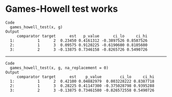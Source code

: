 # Games-Howell test works

    Code
      games_howell_test(x, g)
    Output
         comparator target      est   p_value      ci_lo     ci_hi
      1:          1      2  0.23450 0.4161312 -0.3897526 0.8587526
      2:          1      3  0.09575 0.9120225 -0.6190600 0.8105600
      3:          2      3 -0.13875 0.7346158 -0.8265726 0.5490726

---

    Code
      games_howell_test(x, g, na_replacement = 0)
    Output
         comparator target      est    p_value        ci_lo     ci_hi
      1:          1      2  0.42100 0.04882979  0.003228222 0.8387718
      2:          1      3  0.28225 0.41147300 -0.375028798 0.9395288
      3:          2      3 -0.13875 0.73461580 -0.826572558 0.5490726

